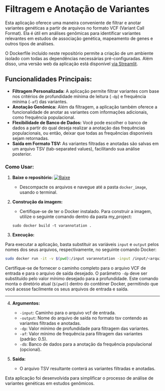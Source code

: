 # Filtragem e Anotação de Variantes

Esta aplicação oferece uma maneira conveniente de filtrar e anotar variantes genéticas a partir de arquivos no formato VCF (Variant Call Format). Ela é útil em análises genômicas para identificar variantes relevantes em estudos de associação genética, mapeamento de genes e outros tipos de análises.

O Dockerfile incluído neste repositório permite a criação de um ambiente isolado com todas as dependências necessárias pré-configuradas. Além disso, uma versão web da aplicação está disponível [via Streamlit](https://varannotation.streamlit.app/).

## Funcionalidades Principais:

- **Filtragem Personalizada:** A aplicação permite filtrar variantes com base nos critérios de profundidade mínima de leitura (`-dp`) e frequência mínima (`-af`) das variantes. 
- **Anotação Genômica:** Além da filtragem, a aplicação também oferece a funcionalidade de anotar as variantes com informações adicionais, como frequência populacional. 
- **Flexibilidade de Banco de Dados:** Você pode escolher o banco de dados a partir do qual deseja realizar a anotação das frequências populacionais, ou então, deixar que todas as frequências disponíveis sejam retornadas.
- **Saída em Formato TSV:** As variantes filtradas e anotadas são salvas em um arquivo TSV (tab-separated values), facilitando sua análise posterior.

### Como Usar:
1. **Baixe o repositório:** [![Baixe](https://img.shields.io/badge/Download-Repo-green)](https://github.com/jamessiqueirap/VarAnnotation/archive/refs/heads/main.zip)
   
   - Descompacte os arquivos e navegue até a pasta `docker_image`, usando o terminal.

3. **Construção da imagem:**
   
   - Certifique-se de ter o Docker instalado. Para construir a imagem, utilize o seguinte comando dentro da pasta my_project:
   
   ```
   sudo docker build -t varannotation .
   ```

4. **Execução:**

Para executar a aplicação, basta substituir as variáveis `input` e `output` pelos nomes dos seus arquivos, respectivamente, no seguinte comando Docker:

```bash
sudo docker run -it -v $(pwd):/input varannotation -input /input/<arquivo.vcf> -output /input/<saida.tsv> -dp <valor de dp>
```

Certifique-se de fornecer o caminho completo para o arquivo VCF de entrada e para o arquivo de saída desejado. O parâmetro `-dp` deve ser substituído pelo valor mínimo desejado para a profundidade. Este comando monta o diretório atual (`$(pwd)`) dentro do contêiner Docker, permitindo que você acesse facilmente os seus arquivos de entrada e saída.

---

4. **Argumentos:**
   - `-input`: Caminho para o arquivo vcf de entrada.
   - `-output`: Nome do arquivo de saída no formato tsv contendo as variantes filtradas e anotadas.
   - `-dp`: Valor mínimo de profundidade para filtragem das variantes.
   - `-af`: Valor mínimo de frequência para filtragem das variantes (padrão: 0.5).
   - `-db`: Banco de dados para a anotação da frequência populacional (opcional).

5. **Saída:**
   - O arquivo TSV resultante conterá as variantes filtradas e anotadas.
   
Esta aplicação foi desenvolvida para simplificar o processo de análise de variantes genéticas em estudos genômicos. 
